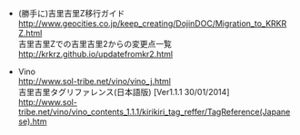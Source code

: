 * (勝手に)吉里吉里Z移行ガイド
http://www.geocities.co.jp/keep_creating/DojinDOC/Migration_to_KRKRZ.html  
吉里吉里Zでの吉里吉里2からの変更点一覧  
http://krkrz.github.io/updatefromkr2.html  

* Vino  
http://www.sol-tribe.net/vino/vino_j.html  
吉里吉里タグリファレンス(日本語版) [Ver1.1.1 30/01/2014]  
http://www.sol-tribe.net/vino/vino_contents_1.1.1/kirikiri_tag_reffer/TagReference(Japanese).htm  
